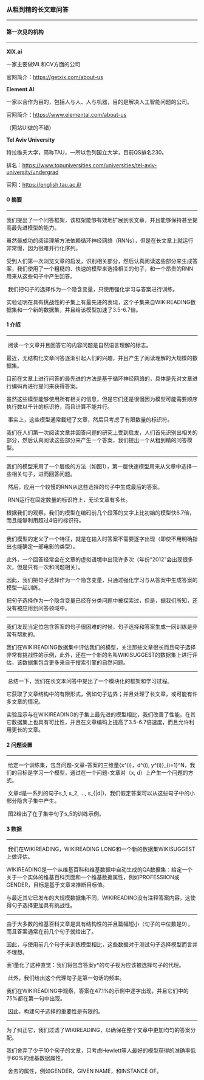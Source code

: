 ### 从粗到精的长文章问答

---



#### 第一次见的机构

---

**XIX.ai**

一家主要做ML和CV方面的公司

官网简介：https://getxix.com/about-us



**Element AI**

一家以合作为目的，包括人与人、人与机器，目的是解决人工智能问题的公司。

官网简介：https://www.elementai.com/about-us

（网站UI做的不错）



**Tel Aviv University**

特拉维夫大学，简称TAU，一所以色列国立大学，目前QS排名230。

排名：https://www.topuniversities.com/universities/tel-aviv-university/undergrad

官网：https://english.tau.ac.il/



#### 0 摘要

---

​		我们提出了一个问答框架，该框架能够有效地扩展到长文章，并且能够保持甚至提高最先进模型的能力。

​		虽然最成功的阅读理解方法依赖循环神经网络（RNNs），但是在长文章上就运行非常慢，因为很难并行化序列。

​		受到人们第一次浏览文章的启发，识别相关部分，然后认真阅读这些部分来生成答案，我们使用了一个粗糙的、快速的模型来选择相关的句子，和一个昂贵的RNN用来从这些句子中产生回答。

​		我们把句子的选择作为一个隐含变量，只使用强化学习与答案进行训练。

​		实验证明在具有挑战性的子集上有最先进的表现，这个子集来自WIKIREADING数据集和一个新的数据集，并且给该模型加速了3.5-6.7倍。



#### 1 介绍

---

​		阅读一个文章并且回答它的内容问题是自然语言理解的标志。

​		最近，无结构化文章问答逐渐引起人们的兴趣，并且产生了阅读理解的大规模的数据集。

​		目前在文章上进行问答的最先进的方法是基于循环神经网络的，具体是先对文章进行编码再进行提问来获得答案。

​		虽然这些模型能够使用所有相关的信息，但是它们还是很慢因为模型可能需要顺序执行数以千计的标识符，而且计算不能并行。

​		事实上，这些模型通常截短了文章，然后只考虑了有限数量的标识符。

​		我们在人们第一次阅读文章并回答问题的研究上受到启发，人们首先识别出相关的部分，然后认真阅读这些部分来产生一个答案，我们提出一个从粗到精的问答模型。

---

​		我们的模型采用了一个层级的方法（如图1），第一层快速模型用来从文章中选择一些相关句子，进而回答问题。

​		然后，应用一个较慢的RNN从这些选择的句子中生成最后的答案。

​		RNN运行在固定数量的标识符上，无论文章有多长。

​		根据我们的观察，我们的模型在编码前几个段落的文字上比初始的模型快6.7倍，而且能够利用超过4倍的标识符。

---

​		我们模型的定义了一个特征，就是在输入时答案不需要逐字出现（即使不用明确指出也能确定一部电影的类型）。

​		此外，一个回答经常会在文章的虚拟语境中出现许多次（年份“2012”会出现很多次，但是只有一次和问题相关）。

​		因此，我们把句子选择作为一个隐含变量，只通过强化学习与从答案中生成答案的模型一起训练。

​		把句子选择作为一个隐含变量已经在分类问题中被探索过，但是，据我们所知，还没有被应用到问答领域中。

---

​		我们发现当定位包含答案的句子很困难的时候，句子选择和答案生成一同训练是非常有帮助的。

​		我们在WIKIREADING数据集中评估我们的模型，关注那些文章很长而且句子选择非常有挑战性的示例，此外，还在一个新的名叫WIKISUGGEST的数据集上进行评估，该数据集包含更多来自于搜索引擎的自然问题。

---

​		总结一下，我们在长文本问答中提出了一个模块化的框架和学习过程。

​		它获取了文章结构中的有限形式，例如句子边界；并且处理了长文章，或可能有许多文章的情况。

​		实验显示与在WIKIREADING的子集上最先进的模型相比，我们改善了性能，在其它数据集上也具有可比性，并且在文章编码上提高了3.5-6.7倍速度，而且允许利用更长的文章。





#### 2 问题设置

---

​		给定一个训练集，包含问题-文章-答案的三维量{x^(i)，d^(i), y^(i)}_{i=1}^N，我们的目标是学习一个模型，通过在一个问题-文章对（x, d）上产生一个问题的方式。

​		文章d是一系列的句子s_1, s_2, ..., s_{|d|}，我们假定答案可以从这些句子中的小部分隐含子集中产生。

​		图2给出了在子集中句子s_5的训练示例。





#### 3 数据

---

​		我们在WIKIREADING，WIKIREADING LONG和一个新的数据集WIKISUGGEST上做评估。

​		WIKIREADING是一个从维基百科和维基数据中自动生成的QA数据集：给定一个关于一个实体的维基百科页面和一个维基数据属性，例如PROFESSIION或GENDER，目标是基于文章来推断目标值。

​		与最近其它已发布的大规模数据集不同，WIKIREADING没有注释答案内容，这使得句子选择更加具有挑战性。

---

​		由于大多数的维基百科文章是具有结构性的并且篇幅短小（句子的中位数是9），而且答案通常在前几个句子就给出了。

​		因此，与使用前几个句子来训练模型相比，这些数据对于测试句子选择模型而言并不理想。

​		表1量化了这种直觉：我们将包含答案y*的句子视为应该被选择句子的代理。

​		此外，我们给出这个代理句子是第一句话的频率。

​		我们在WIKIREADING中观察，答案在47.1%的示例中逐字出现，并且它们中的75%都在第一句中出现。

​		因此，构建句子选择的重要性是有限的。

---

​		为了纠正它，我们过滤了WIKIREADING，以确保在整个文章中更加均匀的答案分配。

​		我们舍弃了少于10个句子的文章，只考虑Hewlett等人最好的模型获得的准确率低于60%的维基数据属性。

​		舍去的属性，例如GENDER，GIVEN NAME，和INSTANCE OF。